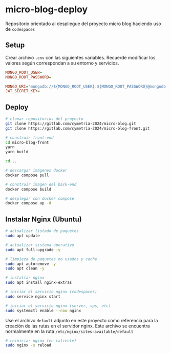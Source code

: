 # micro-blog-deploy

Repositorio orientado al despliegue del proyecto micro blog haciendo uso de
`codespaces`

## Setup

Crear archivo `.env` con las siguientes variables. Recuerde modificar los valores
según correspondan a su entorno y servicios.

```ini
MONGO_ROOT_USER=
MONGO_ROOT_PASSWORD=

MONGO_URI="mongodb://${MONGO_ROOT_USER}:${MONGO_ROOT_PASSWORD}@mongodb:27017/micro-blog?authSource=admin"
JWT_SECRET_KEY=
```

## Deploy

```bash
# clonar repositorios del proyecto
git clone https://gitlab.com/cymetria-2024/micro-blog.git
git clone https://gitlab.com/cymetria-2024/micro-blog-front.git

# construir front-end
cd micro-blog-front
yarn
yarn build

cd ..

# descargar imágenes docker
docker compose pull

# construir imagen del back-end
docker compose build

# desplegar con docker compose
docker compose up -d
```

## Instalar Nginx (Ubuntu)

```bash
# actualizar listado de paquetes
sudo apt update

# actualizar sistema operativo
sudo apt full-upgrade -y

# limpieza de paquetes no usados y cache
sudo apt autoremove -y
sudo apt clean -y

# installar nginx
sudo apt install nginx-extras

# iniciar el servicio nginx (codespaces)
sudo service nginx start

# iniciar el servicio nginx (server, vps, etc)
sudo systemctl enable --now nginx
```

Use el archivo `default` adjunto en este proyecto como referencia para la creación de las rutas en el servidor nginx. Este archivo se encuentra normalmente en la ruta `/etc/nginx/sites-available/default`

```bash
# reiniciar nginx (en caliente)
sudo nginx -s reload
```
